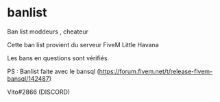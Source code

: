 # banlist
Ban list moddeurs , cheateur

Cette ban list provient du serveur FiveM Little Havana

Les bans en questions sont vérifiés.

PS : Banlist faite avec le bansql (https://forum.fivem.net/t/release-fivem-bansql/142487)

Vito#2866 (DISCORD)
